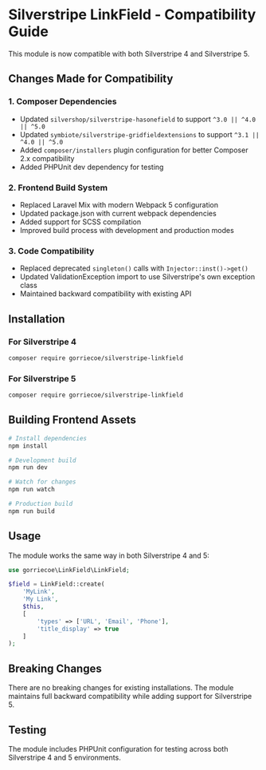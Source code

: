 # Silverstripe LinkField - Compatibility Guide

This module is now compatible with both Silverstripe 4 and Silverstripe 5.

## Changes Made for Compatibility

### 1. Composer Dependencies
- Updated `silvershop/silverstripe-hasonefield` to support `^3.0 || ^4.0 || ^5.0`
- Updated `symbiote/silverstripe-gridfieldextensions` to support `^3.1 || ^4.0 || ^5.0`
- Added `composer/installers` plugin configuration for better Composer 2.x compatibility
- Added PHPUnit dev dependency for testing

### 2. Frontend Build System
- Replaced Laravel Mix with modern Webpack 5 configuration
- Updated package.json with current webpack dependencies
- Added support for SCSS compilation
- Improved build process with development and production modes

### 3. Code Compatibility
- Replaced deprecated `singleton()` calls with `Injector::inst()->get()`
- Updated ValidationException import to use Silverstripe's own exception class
- Maintained backward compatibility with existing API

## Installation

### For Silverstripe 4
```bash
composer require gorriecoe/silverstripe-linkfield
```

### For Silverstripe 5
```bash
composer require gorriecoe/silverstripe-linkfield
```

## Building Frontend Assets

```bash
# Install dependencies
npm install

# Development build
npm run dev

# Watch for changes
npm run watch

# Production build
npm run build
```

## Usage

The module works the same way in both Silverstripe 4 and 5:

```php
use gorriecoe\LinkField\LinkField;

$field = LinkField::create(
    'MyLink',
    'My Link',
    $this,
    [
        'types' => ['URL', 'Email', 'Phone'],
        'title_display' => true
    ]
);
```

## Breaking Changes

There are no breaking changes for existing installations. The module maintains full backward compatibility while adding support for Silverstripe 5.

## Testing

The module includes PHPUnit configuration for testing across both Silverstripe 4 and 5 environments. 